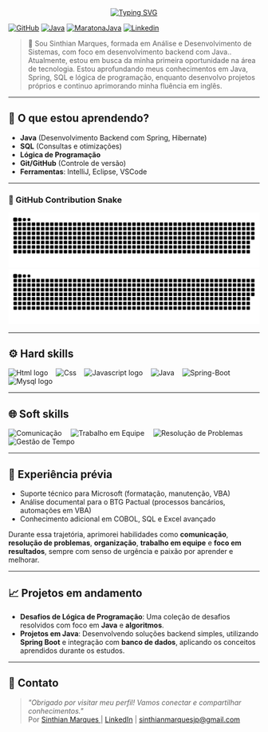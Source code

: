 <div align="center">
  <a href="https://git.io/typing-svg">
    <img src="https://readme-typing-svg.demolab.com?font=Fira+Code&weight=500&size=22&pause=1000&color=993399&center=true&vCenter=true&random=false&width=524&lines=Hello+World,+eu+sou+a+Sinthian!+" alt="Typing SVG">
  </a>
</div> 


[![GitHub](https://img.shields.io/badge/GitHub-100000?style=for-the-badge&logo=github&logoColor=white)](https://github.com/sinthianmar)
[![Java](https://img.shields.io/badge/Java-ED8B00?style=for-the-badge&logo=java&logoColor=white)](https://www.oracle.com/java/)
[![MaratonaJava](https://img.shields.io/badge/-MaratonaJava-blueviolet?style=for-the-badge)](https://github.com/SinthianMar/maratonajava)
[![Linkedin](https://img.shields.io/badge/-Linkedin-blue?style=for-the-badge)](https://www.linkedin.com/in/sinthianmarques)
  


> 🔹 Sou Sinthian Marques, formada em Análise e Desenvolvimento de Sistemas, com foco em desenvolvimento backend com Java.. Atualmente, estou em busca da minha primeira oportunidade na área de tecnologia.
>Estou aprofundando meus conhecimentos em Java, Spring, SQL e lógica de programação, enquanto desenvolvo projetos próprios e continuo aprimorando minha fluência em inglês.

---

## 📝  O que estou aprendendo?

- **Java** (Desenvolvimento Backend com Spring, Hibernate)
- **SQL** (Consultas e otimizações)
- **Lógica de Programação**
- **Git/GitHub** (Controle de versão)
- **Ferramentas**: IntelliJ, Eclipse, VSCode

---

### 🐍 GitHub Contribution Snake

<p align="center">
  <img src="https://raw.githubusercontent.com/SinthianMar/SinthianMar/output/github-contribution-grid-snake.svg#gh-light-mode-only" />
  <img src="https://raw.githubusercontent.com/SinthianMar/SinthianMar/output/github-contribution-grid-snake-dark.svg#gh-dark-mode-only" />
</p>

---

## ⚙️ Hard skills

<div align="left">
  <img src="https://cdn.jsdelivr.net/gh/devicons/devicon/icons/html5/html5-original.svg" height="50" alt="Html logo" title="Html"  />
  <img width="8" />
  <img src="https://cdn.jsdelivr.net/gh/devicons/devicon/icons/css3/css3-original.svg" height="50" alt="Css"  title="Css" />
  <img width="8" />
  <img src="https://cdn.jsdelivr.net/gh/devicons/devicon/icons/javascript/javascript-plain.svg" height="50" alt="Javascript logo" title="Javascript" />
  <img width="8" />
  <img src="https://cdn.jsdelivr.net/gh/devicons/devicon/icons/java/java-original.svg" height="50" alt="Java" title="Java" />
  <img width="8" />
  <img src="https://cdn.jsdelivr.net/gh/devicons/devicon/icons/spring/spring-original.svg" height="50" alt="Spring-Boot" title="Spring-Boot" />
  <img width="8" />
  <img src="https://cdn.jsdelivr.net/gh/devicons/devicon/icons/mysql/mysql-original.svg" height="50" alt="Mysql logo" title="Mysql" />
  <img width="8" />
</div>

----

## 🌐 Soft skills

<div align="left">
  <img src="https://github.com/user-attachments/assets/c70c32f9-c2cc-4c95-8219-ea15fc909777" height="50" alt="Comunicação" title="Comunicação" />
  <img width="10" />
  <img src="https://github.com/user-attachments/assets/bede1cfa-8c6e-43b6-9cbd-163d00978884" height="50" alt="Trabalho em Equipe" title="Trabalho em Equipe" />
  <img width="10" />
  <img src="https://github.com/user-attachments/assets/03556ce1-ab1b-45db-aa83-e26d10d862e8" height="50" alt="Resolução de Problemas" title="Resolução de Problemas" />
  <img width="10" />
  <img src="https://github.com/user-attachments/assets/6d9d9d8b-703b-48a0-abca-e2b6e70f8c0b" height="50" alt="Gestão de Tempo" title="Gestão de Tempo" />
</div>


---

## 💼 Experiência prévia

- Suporte técnico para Microsoft (formatação, manutenção, VBA)
- Análise documental para o BTG Pactual (processos bancários, automações em VBA)
- Conhecimento adicional em COBOL, SQL e Excel avançado

Durante essa trajetória, aprimorei habilidades como **comunicação**, **resolução de problemas**, **organização**, **trabalho em equipe** e **foco em resultados**, sempre com senso de urgência e paixão por aprender e melhorar.

---

## 📈 Projetos em andamento

- **Desafios de Lógica de Programação**: Uma coleção de desafios resolvidos com foco em **Java** e **algoritmos**.
- **Projetos em Java**: Desenvolvendo soluções backend simples, utilizando **Spring Boot** e integração com **banco de dados**, aplicando os conceitos aprendidos durante os estudos.
---

## 📧 Contato

> _"Obrigado por visitar meu perfil! Vamos conectar e compartilhar conhecimentos."_  
Por [Sinthian Marques ](https://github.com/SinthianMar) | [LinkedIn](https://www.linkedin.com/in/sinthianmarques) | sinthianmarquesjp@gmail.com
